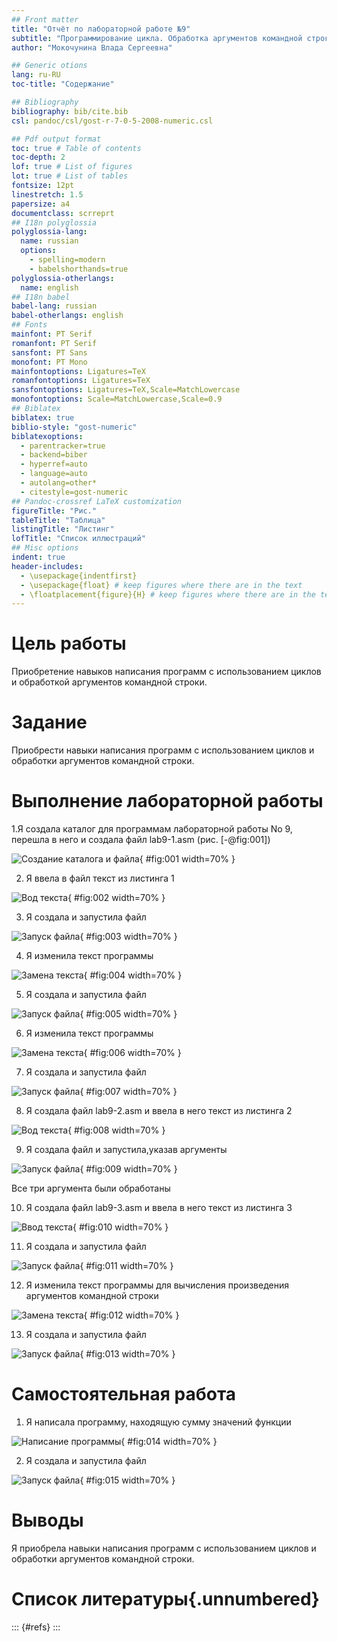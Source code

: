 ```yaml
---
## Front matter
title: "Отчёт по лабораторной работе №9"
subtitle: "Программирование цикла. Обработка аргументов командной строки."
author: "Мокочунина Влада Сергеевна"

## Generic otions
lang: ru-RU
toc-title: "Содержание"

## Bibliography
bibliography: bib/cite.bib
csl: pandoc/csl/gost-r-7-0-5-2008-numeric.csl

## Pdf output format
toc: true # Table of contents
toc-depth: 2
lof: true # List of figures
lot: true # List of tables
fontsize: 12pt
linestretch: 1.5
papersize: a4
documentclass: scrreprt
## I18n polyglossia
polyglossia-lang:
  name: russian
  options:
	- spelling=modern
	- babelshorthands=true
polyglossia-otherlangs:
  name: english
## I18n babel
babel-lang: russian
babel-otherlangs: english
## Fonts
mainfont: PT Serif
romanfont: PT Serif
sansfont: PT Sans
monofont: PT Mono
mainfontoptions: Ligatures=TeX
romanfontoptions: Ligatures=TeX
sansfontoptions: Ligatures=TeX,Scale=MatchLowercase
monofontoptions: Scale=MatchLowercase,Scale=0.9
## Biblatex
biblatex: true
biblio-style: "gost-numeric"
biblatexoptions:
  - parentracker=true
  - backend=biber
  - hyperref=auto
  - language=auto
  - autolang=other*
  - citestyle=gost-numeric
## Pandoc-crossref LaTeX customization
figureTitle: "Рис."
tableTitle: "Таблица"
listingTitle: "Листинг"
lofTitle: "Список иллюстраций"
## Misc options
indent: true
header-includes:
  - \usepackage{indentfirst}
  - \usepackage{float} # keep figures where there are in the text
  - \floatplacement{figure}{H} # keep figures where there are in the text
---
```


# Цель работы

Приобретение навыков написания программ с использованием циклов и
обработкой аргументов командной строки.

# Задание

Приобрести навыки написания программ с использованием циклов и обработки аргументов командной строки.

# Выполнение лабораторной работы

1.Я создала каталог для программам лабораторной работы No 9, перешла  в
него и создала файл lab9-1.asm (рис. [-@fig:001])

![Создание каталога и файла](image/1.png){ #fig:001 width=70% }

2. Я ввела в файл текст из листинга 1

![Вод текста](image/2.png){ #fig:002 width=70% }

3. Я создала и запустила файл

![Запуск файла](image/3.png){ #fig:003 width=70% }

4. Я изменила текст программы

![Замена текста](image/4.png){ #fig:004 width=70% }

5. Я создала и запустила файл

![Запуск файла](image/5.png){ #fig:005 width=70% }

6. Я изменила текст программы

![Замена текста](image/6.png){ #fig:006 width=70% }

7. Я создала и запустила файл

![Запуск файла](image/7.png){ #fig:007 width=70% }

8. Я создала файл lab9-2.asm и ввела в него текст из листинга 2

![Вод текста](image/8.png){ #fig:008 width=70% }

9. Я создала файл и запустила,указав аргументы

![Запуск файла](image/9.png){ #fig:009 width=70% }

Все три аргумента были обработаны

10. Я создала файл lab9-3.asm и ввела в него текст из листинга 3

![Ввод текста](image/10.png){ #fig:010 width=70% }

11. Я создала и запустила файл

![Запуск файла](image/11.png){ #fig:011 width=70% }

12. Я изменила текст программы для вычисления произведения аргументов командной строки

![Замена текста](image/12.png){ #fig:012 width=70% }

13. Я создала и запустила файл

![Запуск файла](image/13.png){ #fig:013 width=70% }

# Самостоятельная работа

1. Я написала программу, находящую сумму значений функции

![Написание программы](image/14.png){ #fig:014 width=70% }

2. Я создала и запустила файл

![Запуск файла](image/15.png){ #fig:015 width=70% }

# Выводы

Я приобрела навыки написания программ с использованием циклов и обработки аргументов командной строки.

# Список литературы{.unnumbered}

::: {#refs}
:::
